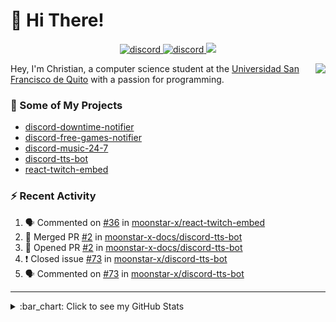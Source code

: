 # :wave: Hi There!

<p align="center">
  <a href="https://discord.gg/mhj3Zsv">
    <img alt="discord" src="https://img.shields.io/discord/730998659008823296.svg?label=&logo=discord&logoColor=ffffff&color=7389D8&labelColor=6A7EC2"/>
  </a>
  <a href="https://twitter.com/moonstar_x99">
    <img alt="discord" src="https://img.shields.io/twitter/follow/moonstar_x99?label=Follow%20Me%21&style=social"/>
  </a>
  <a href="https://badges.pufler.dev">
    <img src="https://badges.pufler.dev/visits/moonstar-x/moonstar-x?style=flat&logo=github">
  </a>
</p>

<img align="right" src="https://media.tenor.com/images/cb8fb20986aac7eef75c8ce6bc3997c0/tenor.gif" />

Hey, I'm Christian, a computer science student at the [Universidad San Francisco de Quito](http://www.usfq.edu.ec/Paginas/Inicio.aspx) with a passion for programming.

### :rocket: Some of My Projects

* [discord-downtime-notifier](https://github.com/moonstar-x/discord-downtime-notifier)
* [discord-free-games-notifier](https://github.com/moonstar-x/discord-free-games-notifier)
* [discord-music-24-7](https://github.com/moonstar-x/discord-music-24-7)
* [discord-tts-bot](https://github.com/moonstar-x/discord-tts-bot)
* [react-twitch-embed](https://github.com/moonstar-x/react-twitch-embed)

### :zap: Recent Activity

<!--START_SECTION:activity-->
1. 🗣 Commented on [#36](https://github.com/moonstar-x/react-twitch-embed/issues/36) in [moonstar-x/react-twitch-embed](https://github.com/moonstar-x/react-twitch-embed)
2. 🎉 Merged PR [#2](https://github.com/moonstar-x-docs/discord-tts-bot/pull/2) in [moonstar-x-docs/discord-tts-bot](https://github.com/moonstar-x-docs/discord-tts-bot)
3. 💪 Opened PR [#2](https://github.com/moonstar-x-docs/discord-tts-bot/pull/2) in [moonstar-x-docs/discord-tts-bot](https://github.com/moonstar-x-docs/discord-tts-bot)
4. ❗️ Closed issue [#73](https://github.com/moonstar-x/discord-tts-bot/issues/73) in [moonstar-x/discord-tts-bot](https://github.com/moonstar-x/discord-tts-bot)
5. 🗣 Commented on [#73](https://github.com/moonstar-x/discord-tts-bot/issues/73) in [moonstar-x/discord-tts-bot](https://github.com/moonstar-x/discord-tts-bot)
<!--END_SECTION:activity-->

---

<details>
  <summary>
    :bar_chart: Click to see my GitHub Stats
  </summary>
  <p align="center">
    <br>
    <img alt="GitHub Stats" src="https://github-readme-stats.vercel.app/api?username=moonstar-x&count_private=true&show_icons=true&theme=dracula" />
    <br>
    <img alt="GitHub Top Languages" src="https://github-readme-stats.vercel.app/api/top-langs/?username=moonstar-x&layout=compact&theme=dracula" />
  </p>
</details>
